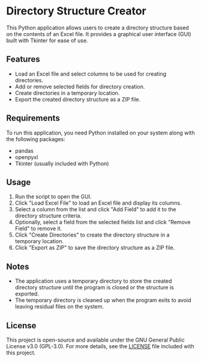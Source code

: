 # Directory Structure Creator

This Python application allows users to create a directory structure based on the contents of an Excel file. It provides a graphical user interface (GUI) built with Tkinter for ease of use.

## Features

- Load an Excel file and select columns to be used for creating directories.
- Add or remove selected fields for directory creation.
- Create directories in a temporary location.
- Export the created directory structure as a ZIP file.

## Requirements

To run this application, you need Python installed on your system along with the following packages:
- pandas
- openpyxl
- Tkinter (usually included with Python)

## Usage

1. Run the script to open the GUI.
2. Click "Load Excel File" to load an Excel file and display its columns.
3. Select a column from the list and click "Add Field" to add it to the directory structure criteria.
4. Optionally, select a field from the selected fields list and click "Remove Field" to remove it.
5. Click "Create Directories" to create the directory structure in a temporary location.
6. Click "Export as ZIP" to save the directory structure as a ZIP file.

## Notes

- The application uses a temporary directory to store the created directory structure until the program is closed or the structure is exported.
- The temporary directory is cleaned up when the program exits to avoid leaving residual files on the system.

## License

This project is open-source and available under the GNU General Public License v3.0 (GPL-3.0). For more details, see the [LICENSE](LICENSE) file included with this project.
